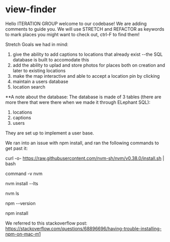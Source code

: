 # view-finder

Hello ITERATION GROUP welcome to our codebase! We are adding comments to guide you.
We will use STRETCH and REFACTOR as keywords to mark places you might want to check out,
ctrl-F to find them!





Stretch Goals we had in mind:
1. give the ability to add captions to locations that already exist 
    --the SQL database is built to accomodate this
2. add the ability to uplad and store photos for places both on creation and later to existing locations
3. make the map interactive and able to accept a location pin by clicking
4. maintain a users database
5. location search


**A note about the database:
The database is made of 3 tables (there are more there that were there when we made it through ELephant SQL):
1. locations
2. captions
3. users

They are set up to implement a user base.


We ran into an issue with npm install, and ran the following commands to get past it:

curl -o- https://raw.githubusercontent.com/nvm-sh/nvm/v0.38.0/install.sh | bash

command -v nvm

nvm install --lts

nvm ls

npm --version

npm install


We referred to this stackoverflow post: https://stackoverflow.com/questions/68896696/having-trouble-installing-npm-on-mac-m1
